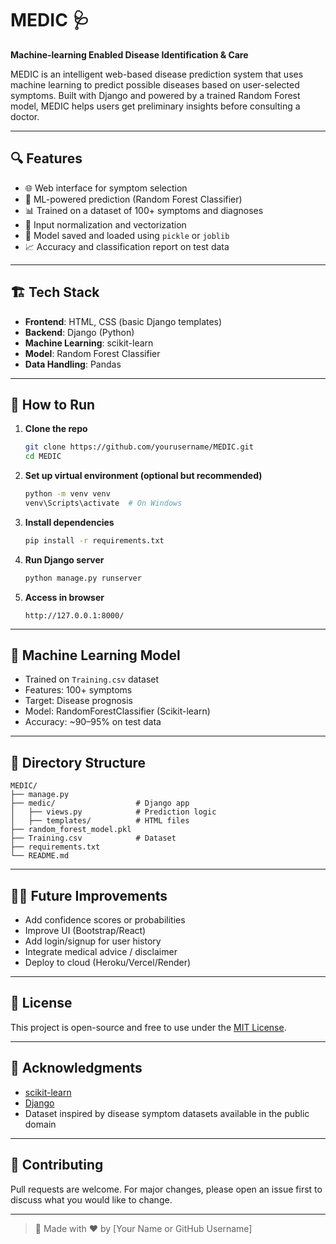 
# MEDIC 🩺  
**Machine-learning Enabled Disease Identification & Care**

MEDIC is an intelligent web-based disease prediction system that uses machine learning to predict possible diseases based on user-selected symptoms. Built with Django and powered by a trained Random Forest model, MEDIC helps users get preliminary insights before consulting a doctor.

---

## 🔍 Features

- 🌐 Web interface for symptom selection
- 🧠 ML-powered prediction (Random Forest Classifier)
- 📊 Trained on a dataset of 100+ symptoms and diagnoses
- 🔄 Input normalization and vectorization
- 💾 Model saved and loaded using `pickle` or `joblib`
- 📈 Accuracy and classification report on test data

---

## 🏗️ Tech Stack

- **Frontend**: HTML, CSS (basic Django templates)
- **Backend**: Django (Python)
- **Machine Learning**: scikit-learn
- **Model**: Random Forest Classifier
- **Data Handling**: Pandas

---

## 🚀 How to Run

1. **Clone the repo**
   ```bash
   git clone https://github.com/yourusername/MEDIC.git
   cd MEDIC
   ```

2. **Set up virtual environment (optional but recommended)**
   ```bash
   python -m venv venv
   venv\Scripts\activate  # On Windows
   ```

3. **Install dependencies**
   ```bash
   pip install -r requirements.txt
   ```

4. **Run Django server**
   ```bash
   python manage.py runserver
   ```

5. **Access in browser**
   ```
   http://127.0.0.1:8000/
   ```

---

## 🧠 Machine Learning Model

- Trained on `Training.csv` dataset
- Features: 100+ symptoms
- Target: Disease prognosis
- Model: RandomForestClassifier (Scikit-learn)
- Accuracy: ~90–95% on test data

---

## 📁 Directory Structure

```
MEDIC/
├── manage.py
├── medic/                  # Django app
│   ├── views.py            # Prediction logic
│   ├── templates/          # HTML files
├── random_forest_model.pkl
├── Training.csv            # Dataset
├── requirements.txt
└── README.md
```

---

## 🙋‍♂️ Future Improvements

- Add confidence scores or probabilities
- Improve UI (Bootstrap/React)
- Add login/signup for user history
- Integrate medical advice / disclaimer
- Deploy to cloud (Heroku/Vercel/Render)

---

## 📜 License

This project is open-source and free to use under the [MIT License](LICENSE).

---

## 🙌 Acknowledgments

- [scikit-learn](https://scikit-learn.org/)
- [Django](https://www.djangoproject.com/)
- Dataset inspired by disease symptom datasets available in the public domain

---

## 🤝 Contributing

Pull requests are welcome. For major changes, please open an issue first to discuss what you would like to change.

---

> 🔗 Made with ❤️ by [Your Name or GitHub Username]
